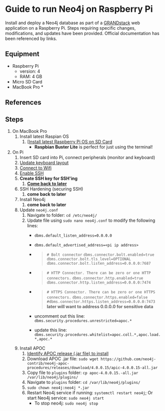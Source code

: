# Guide to run Neo4j on Raspberry Pi #

Install and deploy a Neo4j database as part of a [GRANDstack](https://grandstack.io) web application on a Raspberry Pi. Steps requiring specific changes, modifications, and updates have been provided. Official documentation has been referenced by links.

## Equipment ##
* Raspberry Pi
	* version: 4
	* RAM: 4 GB
* Micro SD Card
* MacBook Pro
	* 

## References ##

## Steps ##
1. On MacBook Pro
	1. Install latest Raspian OS
		1. [[Install latest Raspberry Pi OS on SD Card](https://www.raspberrypi.org/documentation/installation/installing-images/)
			* **Raspbian Buster Lite** is perfect for just using the terminal!
1. On Pi
	1. Insert SD card into Pi, connect peripherals (monitor and keyboard) 
	1. [Update keyboard layout](https://scribles.net/changing-keyboard-layout-on-raspberry-pi/)
	1. [Connect to Wifi](https://www.raspberrypi.org/documentation/configuration/wireless/wireless-cli.md)
	1. [Enable SSH](https://www.raspberrypi.org/documentation/remote-access/ssh/)
	1. **Create SSH key for SSH'ing**
		1. **[Come back to later](https://www.raspberrypi.org/documentation/configuration/security.md)**
	1. SSH Hardening (securing SSH)
		1. **come back to later**
	1. Install Neo4j
		1. **come back to later**
	1. Update `neo4j.conf`
		1. Navigate to folder: `cd /etc/neo4j/`
		1. Update file using `sudo nano neo4j.conf` to modify the following lines:
			- `dbms.default_listen_address=0.0.0.0`
			- `dbms.default_advertised_address=<pi ip address>`
			- > `# Bolt connector`
			  > `dbms.connector.bolt.enabled=true`
			  > `dbms.connector.bolt.tls_level=OPTIONAL`
			  > `dbms.connector.bolt.listen_address=0.0.0.0:7687`
			
			- > `# HTTP Connector. There can be zero or one HTTP connectors.`
			  > `dbms.connector.http.enabled=true`
			  > `dbms.connector.http.listen_address=0.0.0.0:7474`
			
			- > `# HTTPS Connector. There can be zero or one HTTPS connectors.`
			  > `dbms.connector.https.enabled=false`
			  > `#dbms.connector.https.listen_address=0.0.0.0:7473`
			  > **later will want to address 0.0.0.0 for sensitive data**
			
			- uncomment out this line: `dbms.security.procedures.unrestricted=apoc.*`
			- update this line: `dbms.security.procedures.whitelist=apoc.coll.*,apoc.load.*,apoc.*`
	1. Install APOC
		1. [Identify APOC release (.jar file) to install](https://github.com/neo4j-contrib/neo4j-apoc-procedures/releases/)
		1. Download APOC .jar file: `sudo wget https://github.com/neo4j-contrib/neo4j-apoc-procedures/releases/download/4.0.0.15/apic-4.0.0.15-all.jar`
		1. Copy file to `plugins` folder: `cp apoc-4.0.0.15.-all.jar /var/lib/neo4j/plugins/`
		1. Navigate to `plugins` folder: `cd /var/lib/neo4j/plugins/`
		1. `sudo chown neo4j:neo4j *.jar`
		1. Restart Neo4j service if running: `systemctl restart neo4j`; Or start Neo4j service: `sudo neo4j start`
			- To stop neo4j: `sudo neo4j stop`